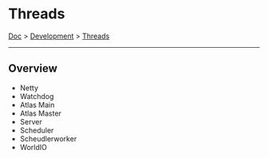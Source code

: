 # Threads

[Doc](../doc.md) > [Development](../doc.md#development) > [Threads](#threads)

---

## Overview

- Netty
- Watchdog
- Atlas Main
- Atlas Master
- Server
- Scheduler
- Scheudlerworker
- WorldIO
